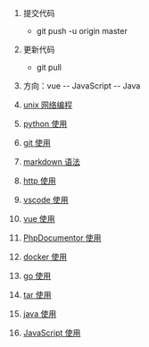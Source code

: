 1. 提交代码
    -  git push -u origin master

1. 更新代码
    - git pull

1. 方向：vue -- JavaScript -- Java

1. [unix 网络编程](https://blog.csdn.net/ahuang1900/article/details/38058855)

1. [python 使用](/learn/python.md)

1. [git 使用](/learn/git.md)

1. [markdown 语法](/learn/markdown.md)

1. [http 使用](/learn/http.md)

1. [vscode 使用](/learn/vscode.md)

1. [vue 使用](/learn/vue.md)

1. [PhpDocumentor 使用](/learn/PhpDocumentor.md)

1. [docker 使用](/learn/docker.md)

1. [go 使用](/learn/go.md)

1. [tar 使用](/learn/tar.md)

1. [java 使用](/learn/java.md)

1. [JavaScript 使用](/learn/JavaScript.md)